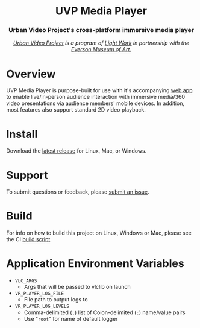 <div align="center">
<h1>UVP Media Player</h1>
<h3>Urban Video Project's cross-platform immersive media player</h3>
<i><a href="https://www.lightwork.org/uvp">Urban Video Project</a> is a program of <a href="https://www.lightwork.org">Light Work</a> in partnership with the <a href="https://everson.org">Everson Museum of Art.</a></i>
<h1></h1>
</div>

# Overview

UVP Media Player is purpose-built for use with it's accompanying [web app](https://github.com/garytyler/uvp-app) to enable live/in-person audience interaction with immersive media/360 video presentations via audience members' mobile devices. In addition, most features also support standard 2D video playback.

# Install

Download the [latest release](https://github.com/garytyler/uvp-media-player/releases) for Linux, Mac, or Windows.

# Support

To submit questions or feedback, please [submit an issue](https://github.com/garytyler/uvp-media-player/issues).

# Build

For info on how to build this project on Linux, Windows or Mac, please see the CI [build script](https://github.com/garytyler/uvp-media-player-ci/blob/master/.github/workflows/build.yml)

# Application Environment Variables

- `VLC_ARGS`
  - Args that will be passed to vlclib on launch
- `VR_PLAYER_LOG_FILE`
  - File path to output logs to
- `VR_PLAYER_LOG_LEVELS`
  - Comma-delimited (`,`) list of Colon-delimited (`:`) name/value pairs
  - Use "`root`" for name of default logger
